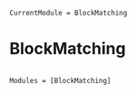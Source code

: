 ```@meta
CurrentModule = BlockMatching
```

# BlockMatching

```@index
```

```@autodocs
Modules = [BlockMatching]
```
